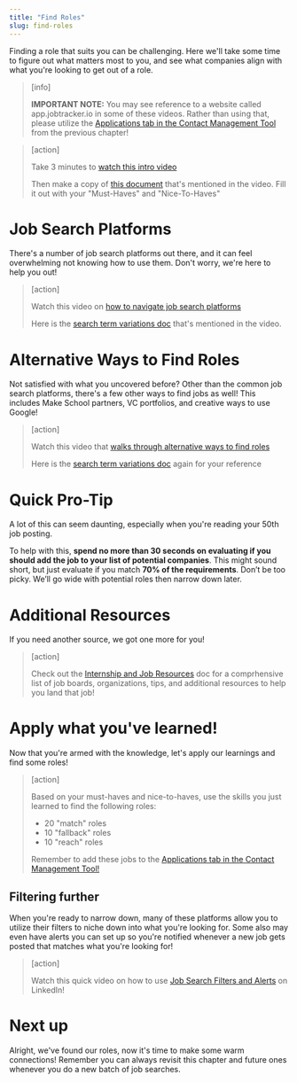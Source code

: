```yaml
---
title: "Find Roles"
slug: find-roles
---
```


Finding a role that suits you can be challenging. Here we'll take some time to figure out what matters most to you, and see what companies align with what you're looking to get out of a role.

> [info]
>
> **IMPORTANT NOTE:** You may see reference to a website called app.jobtracker.io in some of these videos. Rather than using that, please utilize the [Applications tab in the Contact Management Tool](https://docs.google.com/spreadsheets/d/18T7xSIWxxOkWbGImLqHiOflepw2S6h-cM-1y4l9zrjQ/edit#gid=1184999698) from the previous chapter!

<!--  -->

> [action]
>
> Take 3 minutes to [watch this intro video](https://youtu.be/XCOPwIWf5ck)
>
> Then make a copy of [this document](https://docs.google.com/document/d/1WxcrXA-_M3t-iYLfrGv4MYDSczbNSHRBndk8QPLvgTg/edit?usp=sharing) that's mentioned in the video. Fill it out with your "Must-Haves" and "Nice-To-Haves"

# Job Search Platforms

There's a number of job search platforms out there, and it can feel overwhelming not knowing how to use them. Don't worry, we're here to help you out!

> [action]
>
> Watch this video on [how to navigate job search platforms](https://youtu.be/6EFb71F9Ka8)
>
> Here is the [search term variations doc](https://docs.google.com/document/d/1w5iy1g6Pmwxt2yvBdZM5R1BF9e-hQGrfPAGb6TnXxQU/edit?usp=sharing) that's mentioned in the video.

# Alternative Ways to Find Roles

Not satisfied with what you uncovered before? Other than the common job search platforms, there's a few other ways to find jobs as well! This includes Make School partners, VC portfolios, and creative ways to use Google!

> [action]
>
> Watch this video that [walks through alternative ways to find roles](https://youtu.be/MsvAANk4I4g)
>
> Here is the [search term variations doc](https://docs.google.com/document/d/1w5iy1g6Pmwxt2yvBdZM5R1BF9e-hQGrfPAGb6TnXxQU/edit?usp=sharing) again for your reference

# Quick Pro-Tip

A lot of this can seem daunting, especially when you're reading your 50th job posting.

To help with this, **spend no more than 30 seconds on evaluating if you should add the job to your list of potential companies**. This might sound short, but just evaluate if you match **70% of the requirements**. Don’t be too picky. We’ll go wide with potential roles then narrow down later.

# Additional Resources

If you need another source, we got one more for you!

> [action]
>
> Check out the [Internship and Job Resources](https://docs.google.com/document/d/1q_6pEY0gOCzvK8junqE80KoNe4JzRWoKfS-4I86po4E/edit) doc for a comprhensive list of job boards, organizations, tips, and additional resources to help you land that job!

# Apply what you've learned!

Now that you're armed with the knowledge, let's apply our learnings and find some roles!

> [action]
>
> Based on your must-haves and nice-to-haves, use the skills you just learned to find the following roles:
>
> - 20 "match" roles
> - 10 "fallback" roles
> - 10 "reach" roles
>
> Remember to add these jobs to the [Applications tab in the Contact Management Tool!](https://docs.google.com/spreadsheets/d/18T7xSIWxxOkWbGImLqHiOflepw2S6h-cM-1y4l9zrjQ/edit#gid=1184999698)  

## Filtering further

When you're ready to narrow down, many of these platforms allow you to utilize their filters to niche down into what you're looking for. Some also may even have alerts you can set up so you're notified whenever a new job gets posted that matches what you're looking for!

> [action]
>
> Watch this quick video on how to use [Job Search Filters and Alerts](https://youtu.be/oVv3VeQHVIQ) on LinkedIn!

# Next up

Alright, we've found our roles, now it's time to make some warm connections! Remember you can always revisit this chapter and future ones whenever you do a new batch of job searches.

